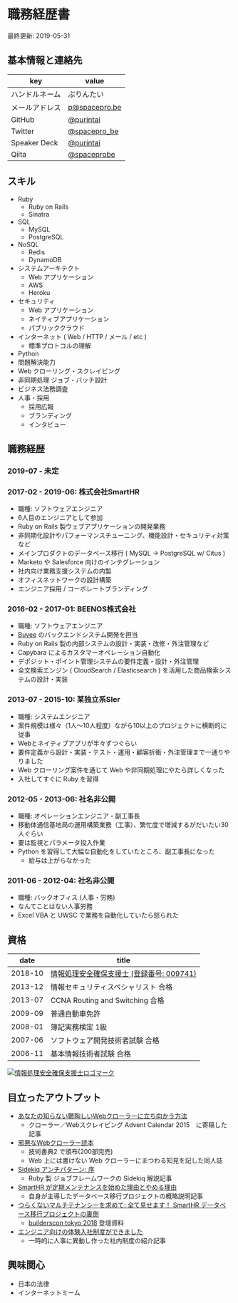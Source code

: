 職務経歴書
===

最終更新: 2019-05-31

## 基本情報と連絡先

|key|value|
|---|---|
|ハンドルネーム|ぷりんたい|
|メールアドレス|p@spacepro.be|
|GitHub|[@purintai](https://github.com/purintai)|
|Twitter|[@spacepro_be](https://twitter.com/spacepro_be)|
|Speaker Deck|[@purintai](https://speakerdeck.com/purintai)|
|Qiita|[@spaceprobe](https://qiita.com/spaceprobe)|

## スキル

- Ruby
    - Ruby on Rails
    - Sinatra
- SQL
    - MySQL
    - PostgreSQL
- NoSQL
    - Redis
    - DynamoDB
- システムアーキテクト
    - Web アプリケーション
    - AWS
    - Heroku
- セキュリティ
    - Web アプリケーション
    - ネイティブアプリケーション
    - パブリッククラウド
- インターネット ( Web / HTTP / メール / etc )
    - 標準プロトコルの理解
- Python
- 問題解決能力
- Web クローリング・スクレイピング
- 非同期処理 ジョブ・バッチ設計
- ビジネス法務調査
- 人事・採用
    - 採用広報
    - ブランディング
    - インタビュー

## 職務経歴

### 2019-07 - 未定

### 2017-02 - 2019-06: 株式会社SmartHR

- 職種: ソフトウェアエンジニア
- 6人目のエンジニアとして参加
- Ruby on Rails 製ウェブアプリケーションの開発業務
- 非同期化設計やパフォーマンスチューニング、機能設計・セキュリティ対策など
- メインプロダクトのデータベース移行 ( MySQL -> PostgreSQL w/ Citus )
- Marketo や Salesforce 向けのインテグレーション
- 社内向け業務支援システムの内製
- オフィスネットワークの設計構築
- エンジニア採用 / コーポレートブランディング

### 2016-02 - 2017-01: BEENOS株式会社

- 職種: ソフトウェアエンジニア
- [Buyee](http://buyee.jp/) のバックエンドシステム開発を担当
- Ruby on Rails 製の内部システムの設計・実装・改修・外注管理など
- Capybara によるカスタマーオペレーション自動化
- デポジット・ポイント管理システムの要件定義・設計・外注管理
- 全文検索エンジン ( CloudSearch / Elasticsearch ) を活用した商品検索システムの設計・実装

### 2013-07 - 2015-10: 某独立系SIer

- 職種: システムエンジニア
- 案件規模は様々（1人〜10人程度）ながら10以上のプロジェクトに横断的に従事
- Webとネイティブアプリが半々ずつぐらい
- 要件定義から設計・実装・テスト・運用・顧客折衝・外注管理まで一通りやりました
- Web クローリング案件を通じて Web や非同期処理にやたら詳しくなった
- 入社してすぐに Ruby を習得

### 2012-05 - 2013-06: 社名非公開

- 職種: オペレーションエンジニア・副工事長
- 移動体通信基地局の運用構築業務（工事）、繁忙度で増減するがだいたい30人ぐらい
- 要は監視とパラメータ投入作業
- Python を習得して大幅な自動化をしていたところ、副工事長になった
    - 給与は上がらなかった

### 2011-06 - 2012-04: 社名非公開

- 職種: バックオフィス (人事・労務)
- なんてことはない人事労務
- Excel VBA と UWSC で業務を自動化していたら怒られた

## 資格

|date|title|
|---|---|
|2018-10|[情報処理安全確保支援士 (登録番号: 009741)](https://riss.ipa.go.jp/r?r=009741)|
|2013-12|情報セキュリティスペシャリスト 合格|
|2013-07|CCNA Routing and Switching 合格|
|2009-09|普通自動車免許|
|2008-01|簿記実務検定 1級|
|2007-06|ソフトウェア開発技術者試験 合格|
|2006-11|基本情報技術者試験 合格|

[![情報処理安全確保支援士ロゴマーク](https://user-images.githubusercontent.com/881478/46285884-0bf41500-c5b8-11e8-80dd-a491529d22e3.png)](https://riss.ipa.go.jp/r?r=009741)

## 目立ったアウトプット

- [あなたの知らない鬱陶しいWebクローラーに立ち向かう方法](https://qiita.com/spaceprobe/items/68b4d269fe4ca993ca1c)
    - クローラー／Webスクレイピング Advent Calendar 2015　に寄稿した記事
- [邪悪なWebクローラー読本](https://techbookfest.org/event/tbf02/circle/5689792285114368)
    - 技術書典2 で頒布(200部完売)
    - Web 上には書けない Web クローラーにまつわる知見を記した同人誌
- [Sidekiq アンチパターン: 序](http://tech.smarthr.jp/tech/644)
    - Ruby 製 ジョブフレームワークの Sidekiq 解説記事
- [SmartHR が定期メンテナンスを始めた理由とやめる理由](http://tech.smarthr.jp/entry/2018/04/06/100000)
    - 自身が主導したデータベース移行プロジェクトの概略説明記事
- [つらくないマルチテナンシーを求めて: 全て見せます！ SmartHR データベース移行プロジェクトの裏側](https://speakerdeck.com/purintai/builderscon-2018)
    - [builderscon tokyo 2018](https://builderscon.io/tokyo/2018) 登壇資料
- [エンジニア向けの体験入社制度ができました](https://tech.smarthr.jp/entry/2018/09/20/120000)
    - 一時的に人事に異動し作った社内制度の紹介記事

## 興味関心

- 日本の法律
- インターネットミーム
